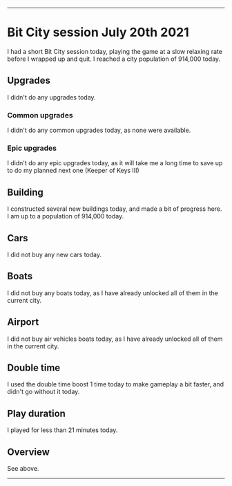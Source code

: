 
***

# Bit City session July 20th 2021

I had a short Bit City session today, playing the game at a slow relaxing rate before I wrapped up and quit. I reached a city population of 914,000 today.

## Upgrades

I didn't do any upgrades today.

### Common upgrades

I didn't do any common upgrades today, as none were available.

### Epic upgrades

<!-- I bought a second "keeper of keys" upgrade today. I hope to max this out before pulling a prestige. !-->

I didn't do any epic upgrades today, as it will take me a long time to save up to do my planned next one (Keeper of Keys III)

## Building

I constructed several new buildings today, and made a bit of progress here. I am up to a population of 914,000 today.

## Cars

I did not buy any new cars today.

## Boats

I did not buy any boats today, as I have already unlocked all of them in the current city.

## Airport

I did not buy air vehicles boats today, as I have already unlocked all of them in the current city.

## Double time

I used the double time boost 1 time today to make gameplay a bit faster, and didn't go without it today.

## Play duration

I played for less than 21 minutes today.

## Overview

See above.

***
